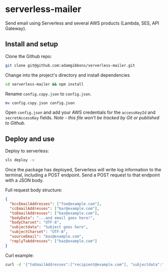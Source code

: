 # serverless-mailer

Send email using Serverless and several AWS products (Lambda, SES, API Gateway).

## Install and setup

Clone the Github repo:
```bash
git clone git@github.com:adamgibbons/serverless-mailer.git
```

Change into the project's directory and install dependencies
```bash
cd serverless-mailer && npm install
```

Rename `config.copy.json` to `config.json`.
```bash
mv config.copy.json config.json
```

Open `config.json` and add your AWS credentials for the `accessKeyId` and `secretAccessKey` fields.
*Note - this file won't be tracked by Git or published to Github.*

## Deploy and use

Deploy to serverless:
```bash
sls deploy -v
```

Once the package has deployed, Serverless will write log information to the terminal,
including a POST endpoint.
Send a POST request to that endpoint with a JSON body.

Full request body structure:
```json
{
  "bccEmailAddresses": ["foo@example.com"],
  "ccEmailAddresses": ["bar@example.com"],
  "toEmailAddresses": ["baz@example.com"],
  "bodyData": "...and email goes here!",
  "bodyCharset": "UTF-8",
  "subjectdata": "Subject goes here",
  "subjectCharset": "UTF-8",
  "sourceEmail": "baz@example.com",
  "replyToAddresses": ["baz@example.com"]
}
```

Curl example:

```bash
curl -d '{"toEmailAddresses":["recipient@example.com"], "subjectdata":"bar", "sourceEmail":"sam.morse@example.com", "bodyData":"What hath God wrought?"}' -H "Content-Type: application/json" -X POST https://<replace-with-your-endpoint>.execute-api.us-east-1.amazonaws.com/dev/send
```
